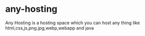 # any-hosting
Any Hosting is a hosting space which you can host any thing like html,css,js,png.jpg,webp,webapp and java
